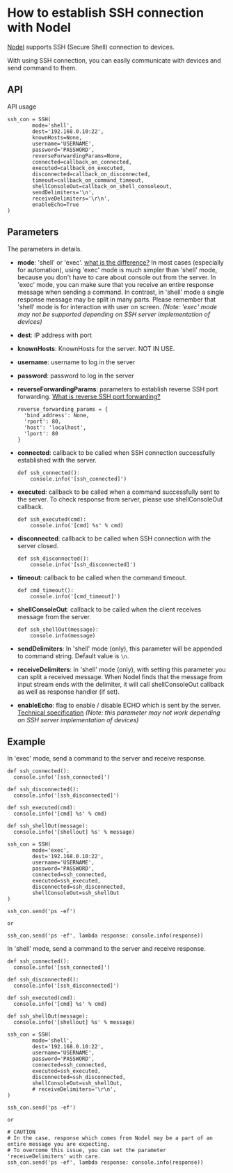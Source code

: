 # How to establish SSH connection with Nodel

[Nodel](http://nodel.io) supports SSH (Secure Shell) connection to devices.

With using SSH connection, you can easily communicate with devices and send command to them.

## API

API usage

```
ssh_con = SSH(
        mode='shell',
        dest='192.168.0.10:22',
        knownHosts=None,
        username='USERNAME',
        password='PASSWORD',
        reverseForwardingParams=None,
        connected=callback_on_connected,
        executed=callback_on_executed,
        disconnected=callback_on_disconnected,
        timeout=callback_on_command_timeout,
        shellConsoleOut=callback_on_shell_consoleout,
        sendDelimiters='\n',
        receiveDelimiters='\r\n',
        enableEcho=True
)
```

## Parameters

The parameters in details.

- **mode**: 'shell' or 'exec'. 
  [what is the difference?](https://stackoverflow.com/questions/6770206/what-is-the-difference-between-the-shell-channel-and-the-exec-channel-in-jsc) 
  In most cases (especially for automation), using 'exec' mode is much simpler than 'shell' mode, because you don't have to care about console out from the server.
  In 'exec' mode, you can make sure that you receive an entire response message when sending a command.
  In contrast, in 'shell' mode a single response message may be split in many parts. Please remember that 'shell' mode is for interaction with user on screen.
  *(Note: 'exec' mode may not be supported depending on SSH server implementation of devices)*
  
- **dest**: IP address with port

- **knownHosts**: KnownHosts for the server. NOT IN USE.

- **username**: username to log in the server

- **password**: password to log in the server

- **reverseForwardingParams**: parameters to establish reverse SSH port forwarding. 
  [What is reverse SSH port forwarding?](https://www.ssh.com/ssh/tunneling/example) 
    ```
    reverse_forwarding_params = {
      'bind_address': None,
      'rport': 80,
      'host': 'localhost',
      'lport': 80
    }
    ```

- **connected**: callback to be called when SSH connection successfully established with the server.
    ```
    def ssh_connected():
        console.info('[ssh_connected]')
    ```

- **executed**: callback to be called when a command successfully sent to the server. 
  To check response from server, please use shellConsoleOut callback.
    ```
    def ssh_executed(cmd):
        console.info('[cmd] %s' % cmd)
    ```

- **disconnected**: callback to be called when SSH connection with the server closed.
    ```
    def ssh_disconnected():
        console.info('[ssh_disconnected]')
    ```

- **timeout**: callback to be called when the command timeout.
    ```
    def cmd_timeout():
        console.info('[cmd_timeout]')  
    ```

- **shellConsoleOut**: callback to be called when the client receives message from the server.
    ```
    def ssh_shellOut(message):
        console.info(message)
    ```
  
- **sendDelimiters**: In 'shell' mode (only), this parameter will be appended to command string. Default value is `\n`.

- **receiveDelimiters**: In 'shell' mode (only), with setting this parameter you can split a received message. 
  When Nodel finds that the message from input stream ends with the delimiter, it will call shellConsoleOut callback as well as response handler (if set).

- **enableEcho**: flag to enable / disable ECHO which is sent by the server. 
  [Technical specification](https://tools.ietf.org/html/rfc4254) 
  *(Note: this parameter may not work depending on SSH server implementation of devices)*

## Example

In 'exec' mode, send a command to the server and receive response.

```
def ssh_connected():
  console.info('[ssh_connected]')
  
def ssh_disconnected():
  console.info('[ssh_disconnected]')  

def ssh_executed(cmd):
  console.info('[cmd] %s' % cmd)

def ssh_shellOut(message):
  console.info('[shellout] %s' % message)

ssh_con = SSH(
        mode='exec',
        dest='192.168.0.10:22',
        username='USERNAME',
        password='PASSWORD',
        connected=ssh_connected,
        executed=ssh_executed,
        disconnected=ssh_disconnected,
        shellConsoleOut=ssh_shellOut
)

ssh_con.send('ps -ef')

or

ssh_con.send('ps -ef', lambda response: console.info(response))
```

In 'shell' mode, send a command to the server and receive response.

```
def ssh_connected():
  console.info('[ssh_connected]')
  
def ssh_disconnected():
  console.info('[ssh_disconnected]')  

def ssh_executed(cmd):
  console.info('[cmd] %s' % cmd)

def ssh_shellOut(message):
  console.info('[shellout] %s' % message)
  
ssh_con = SSH(
        mode='shell',
        dest='192.168.0.10:22',
        username='USERNAME',
        password='PASSWORD',
        connected=ssh_connected,
        executed=ssh_executed,
        disconnected=ssh_disconnected,
        shellConsoleOut=ssh_shellOut,
        # receiveDelimiters='\r\n',
)

ssh_con.send('ps -ef')

or

# CAUTION 
# In the case, response which comes from Nodel may be a part of an entire message you are expecting.
# To overcome this issue, you can set the parameter 'receiveDelimiters' with care.
ssh_con.send('ps -ef', lambda response: console.info(response)) 
```